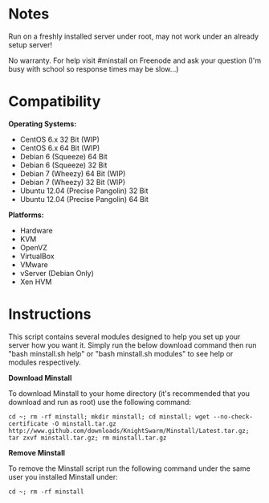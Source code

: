 Notes
=====

Run on a freshly installed server under root, may not work under an already setup server!

No warranty. For help visit #minstall on Freenode and ask your question (I'm busy with school so response times may be slow...)

Compatibility
=============

**Operating Systems:**

 + CentOS 6.x 32 Bit (WIP)
 + CentOS 6.x 64 Bit (WIP)
 + Debian 6 (Squeeze) 64 Bit
 + Debian 6 (Squeeze) 32 Bit
 + Debian 7 (Wheezy) 64 Bit (WIP)
 + Debian 7 (Wheezy) 32 Bit (WIP)
 + Ubuntu 12.04 (Precise Pangolin) 32 Bit
 + Ubuntu 12.04 (Precise Pangolin) 64 Bit

**Platforms:**

 + Hardware
 + KVM
 + OpenVZ
 + VirtualBox
 + VMware
 + vServer (Debian Only)
 + Xen HVM

Instructions
============

This script contains several modules designed to help you set up your server how you want it. Simply run the below download command then run "bash minstall.sh help" or "bash minstall.sh modules" to see help or modules respectively.

**Download Minstall**

To download Minstall to your home directory (it's recommended that you download and run as root) use the following command:

	cd ~; rm -rf minstall; mkdir minstall; cd minstall; wget --no-check-certificate -O minstall.tar.gz http://www.github.com/downloads/KnightSwarm/Minstall/Latest.tar.gz; tar zxvf minstall.tar.gz; rm minstall.tar.gz

**Remove Minstall**

To remove the Minstall script run the following command under the same user you installed Minstall under:

	cd ~; rm -rf minstall
